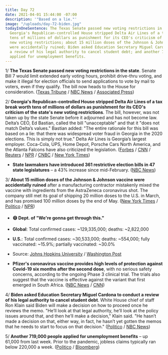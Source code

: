 ```yaml
---
title: Day 72
date: 2021-04-01 15:44:00 -07:00
description: '"Based on a lie."'
image: "/uploads/day-72-biden.jpg"
todayInOneSentence: The Texas Senate passed new voting restrictions in the state;
  Georgia's Republican-controlled House stripped Delta Air Lines of a tax break worth
  tens of millions of dollars as punishment for its CEO's criticism of the state's
  new voting restrictions; about 15 million doses of the Johnson & Johnson vaccine
  were accidentally ruined; Biden asked Education Secretary Miguel Cardona to conduct
  a review of his legal authority to cancel student debt; and another 719,000 people
  applied for unemployment benefits.
---
```


1/ **The Texas Senate passed new voting restrictions in the state**. Senate Bill 7 would limit extended early voting hours, prohibit drive-thru voting, and make it illegal for election officials to send applications to vote by mail to voters, even if they qualify. The bill now heads to the House for consideration. ([Texas Tribune](https://www.texastribune.org/2021/04/01/texas-voting-restrictions-legislature/) / [NBC News](https://www.nbcnews.com/politics/elections/texas-senate-passes-restrictive-new-voting-bill-n1262743) / [Associated Press](https://apnews.com/article/legislature-bills-voting-rights-elections-greg-abbott-18c254a6597e7a13ea45205cb35b3dd2))

2/ **Georgia's Republican-controlled House stripped Delta Air Lines of a tax break worth tens of millions of dollars as punishment for its CEO's criticism of the state's new voting restrictions**. The bill, however, was not taken up by the state Senate before it adjourned and has not become law. Delta’s CEO, Ed Bastian, called the bill "unacceptable" and that it "does not match Delta’s values." Bastian added: "The entire rationale for this bill was based on a lie: that there was widespread voter fraud in Georgia in the 2020 elections. This is simply not true." Delta Air Lines is Georgia’s largest employer. Coca-Cola, UPS, Home Depot, Porsche Cars North America, and the Atlanta Falcons have also criticized the legislation.
\([Forbes](https://www.forbes.com/sites/roberthart/2021/04/01/georgia-house-passes-bill-stripping-delta-of-a-multimillion-tax-break-after-it-slammed-the-states-new-voting-restrictions/?sh=1e2d9a014a42) / [CNN](https://www.cnn.com/2021/04/01/politics/georgia-voting-law-house-delta-tax-breaks/index.html) / [Reuters](https://www.reuters.com/article/us-usa-georgia-voting-companies-idUSKBN2BN1M9) / [NPR](https://www.npr.org/2021/04/01/983450176/based-on-a-lie-georgia-voting-law-faces-wave-of-corporate-backlash) / [CNBC](https://www.cnbc.com/2021/03/31/delta-ceo-blasts-georgia-voting-law-after-backlash-on-social-media.html) / [New York Times](https://www.nytimes.com/2021/04/01/us/politics/biden-espn-baseball-georgia.html))

* **State lawmakers have introduced 361 restrictive election bills in 47 state legislatures** – a 43% increase since mid-February. ([NBC News](https://www.nbcnews.com/politics/elections/election-bills-surge-nationwide-47-states-consider-restrictions-n1262697))

3/ **About 15 million doses of the Johnson & Johnson vaccine were accidentally ruined** after a manufacturing contractor mistakenly mixed the vaccine with ingredients from the AstraZeneca coronavirus shot. The company still met its goal of shipping 20 million doses to the U.S. in March, and has promised 100 million doses by the end of May. ([New York Times](https://www.nytimes.com/2021/03/31/world/johnson-and-johnson-vaccine-mixup.html) / [Politico](https://www.politico.com/news/2021/03/31/johnson-johnson-vaccine-15-million-ruined-478776) / [NPR](https://www.npr.org/sections/coronavirus-live-updates/2021/04/01/983380847/johnson-johnson-says-contractor-botched-part-of-vaccine-production))

* #### 😷 Dept. of "We're gonna get through this."

* **Global**: Total confirmed cases: \~129,335,000; deaths: \~2,822,000

* **U.S.**: Total confirmed cases: \~30,533,000; deaths: \~554,000; fully vaccinated: \~15.9%; partially vaccinated: \~30.0%

* Source: [Johns Hopkins University](https://coronavirus.jhu.edu/map.html) / [Washington Post](https://www.washingtonpost.com/graphics/2020/health/covid-vaccine-states-distribution-doses/)

* **Pfizer's coronavirus vaccine provides high levels of protection against Covid-19 six months after the second dose**, with no serious safety concerns, according to the ongoing Phase 3 clinical trial. The trials also suggest that the vaccine is effective against the variant that first emerged in South Africa. ([NBC News](https://www.nbcnews.com/news/us-news/pfizer-says-trials-suggest-covid-vaccine-works-against-south-african-n1262710) / [CNN](https://www.cnn.com/2021/04/01/health/pfizer-covid-vaccine-efficacy-six-months-bn/))

4/ **Biden asked Education Secretary Miguel Cardona to conduct a review of his legal authority to cancel student debt**. White House chief of staff Ron Klain said Biden will make a decision on how to proceed once he reviews the memo. "He’ll look at that legal authority, he’ll look at the policy issues around that, and then he’ll make a decision," Klain said. "He hasn’t made a decision on that, either way, in fact, he hasn’t yet gotten the memos that he needs to start to focus on that decision." ([Politico](https://www.politico.com/newsletters/playbook-pm/2021/04/01/top-takeaways-from-our-ron-klain-interview-492326) / [NBC News](https://www.nbcnews.com/politics/white-house/biden-review-executive-authority-cancel-student-debt-n1262791))

5/ **Another 719,000 people applied for unemployment benefits** – up 61,000 from last week. Prior to the pandemic, jobless claims typically ran below 220,000 a week. ([Politico](https://www.politico.com/news/2021/04/01/us-jobless-claims-rise-covid-forces-layoffs-478816) / [Bloomberg](https://www.bloomberg.com/news/articles/2021-04-01/u-s-state-jobless-insurance-claims-unexpectedly-rose-last-week?srnd=premium&sref=MIBMEEoj))